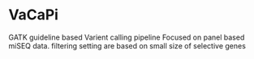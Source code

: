 # VaCaPi
GATK guideline based Varient calling pipeline
Focused on panel based miSEQ data.
filtering setting are based on small size of selective genes
